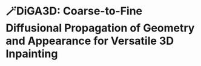 # 🪄DiGA3D: Coarse-to-Fine Diffusional Propagation of Geometry and Appearance for Versatile 3D Inpainting